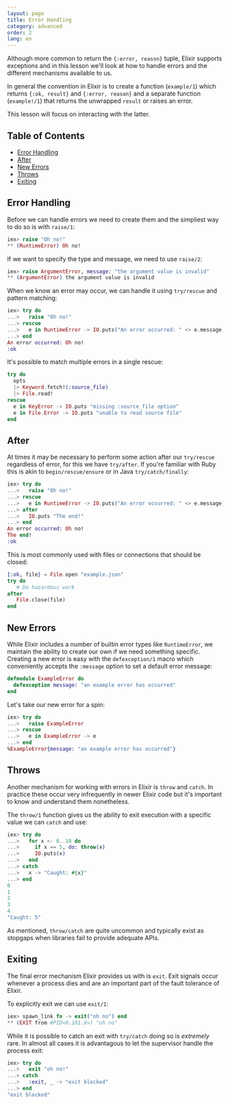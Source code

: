 ```yaml
---
layout: page
title: Error Handling
category: advanced
order: 2
lang: en
---
```


Although more common to return the `{:error, reason}` tuple, Elixir supports exceptions and in this lesson we'll look at how to handle errors and the different mechanisms available to us.

In general the convention in Elixir is to create a function (`example/1`) which returns `{:ok, result}` and `{:error, reason}` and a separate function (`example!/1`) that returns the unwrapped `result` or raises an error.

This lesson will focus on interacting with the latter.

## Table of Contents

- [Error Handling](#error-handling)
- [After](#after)
- [New Errors](#new-errors)
- [Throws](#throws)
- [Exiting](#Exiting)

## Error Handling

Before we can handle errors we need to create them and the simpliest way to do so is with `raise/1`:

```elixir
iex> raise "Oh no!"
** (RuntimeError) Oh no!
```

If we want to specify the type and message, we need to use `raise/2`:

```elixir
iex> raise ArgumentError, message: "the argument value is invalid"
** (ArgumentError) the argument value is invalid
```

When we know an error may occur, we can handle it using `try/rescue` and pattern matching:

```elixir
iex> try do
...>   raise "Oh no!"
...> rescue
...>   e in RuntimeError -> IO.puts("An error occurred: " <> e.message)
...> end
An error occurred: Oh no!
:ok
```

It's possible to match multiple errors in a single rescue:

```elixir
try do
  opts
  |> Keyword.fetch!(:source_file)
  |> File.read!
rescue
  e in KeyError -> IO.puts "missing :source_file option"
  e in File.Error -> IO.puts "unable to read source file"
end
```

## After

At times it may be necessary to perform some action after our `try/rescue` regardless of error, for this we have `try/after`.  If you're familiar with Ruby this is akin to `begin/rescue/ensure` or in Java `try/catch/finally`:

```elixir
iex> try do
...>   raise "Oh no!"
...> rescue
...>   e in RuntimeError -> IO.puts("An error occurred: " <> e.message)
...> after
...>   IO.puts "The end!"
...> end
An error occurred: Oh no!
The end!
:ok
```

This is most commonly used with files or connections that should be closed:

```elixir
{:ok, file} = File.open "example.json"
try do
   # Do hazardous work
after
   File.close(file)
end
```

## New Errors

While Elixir includes a number of builtin error types like `RuntimeError`, we maintain the ability to create our own if we need something specific.  Creating a new error is easy with the `defexception/1` macro which conveniently accepts the `:message` option to set a default error message:

```elixir
defmodule ExampleError do
  defexception message: "an example error has occurred"
end
```

Let's take our new error for a spin:

```elixir
iex> try do
...>   raise ExampleError
...> rescue
...>   e in ExampleError -> e
...> end
%ExampleError{message: "an example error has occurred"}
```

## Throws

Another mechanism for working with errors in Elixir is `throw` and `catch`.  In practice these occur very infrequently in newer Elixir code but it's important to know and understand them nonetheless.

The `throw/1` function gives us the ability to exit execution with a specific value we can `catch` and use:

```elixir
iex> try do
...>   for x <- 0..10 do
...>     if x == 5, do: throw(x)
...>     IO.puts(x)
...>   end
...> catch
...>   x -> "Caught: #{x}"
...> end
0
1
2
3
4
"Caught: 5"
```

As mentioned, `throw/catch` are quite uncommon and typically exist as stopgaps when libraries fail to provide adequate APIs.

## Exiting

The final error mechanism Elixir provides us with is `exit`.  Exit signals occur whenever a process dies and are an important part of the fault tolerance of Elixir.

To explicitly exit we can use `exit/1`:

```elixir
iex> spawn_link fn -> exit("oh no") end
** (EXIT from #PID<0.101.0>) "oh no"
```

While it is possible to catch an exit with `try/catch` doing so is _extremely_ rare.  In almost all cases it is advantagous to let the supervisor handle the process exit:

```elixir
iex> try do
...>   exit "oh no!"
...> catch
...>   :exit, _ -> "exit blocked"
...> end
"exit blocked"
```
